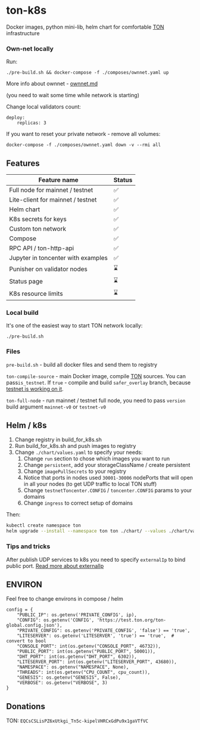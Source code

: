 # ton-k8s

Docker images, python mini-lib, helm chart for comfortable [TON](https://ton.org) infrastructure


### Own-net locally

Run:

```
./pre-build.sh && docker-compose -f ./composes/ownnet.yaml up
```
More info about ownnet - [ownnet.md](ownnet.md)

(you need to wait some time while network is starting)

Change local validators count:

```
deploy:
    replicas: 3
```

If you want to reset your private network - remove all volumes:

```
docker-compose -f ./composes/ownnet.yaml down -v --rmi all
```

## Features

| Feature name                       | Status |
|------------------------------------|--------|
| Full node for mainnet / testnet    | ✅      |
| Lite-client for mainnet / testnet  | ✅      |
| Helm chart                         | ✅      |
| K8s secrets for keys               | ✅      |
| Custom ton network                 | ✅      |
| Compose                            | ✅      |
| RPC API / ton-http-api             | ✅      |
| Jupyter in toncenter with examples | ✅      |
| Punisher on validator nodes        | ⌛      |
| Status page                        | ⌛      |
| K8s resource limits                | ⌛      |

### Local build

It's one of the easiest way to start TON network locally:

```
./pre-build.sh
```

### Files

`pre-build.sh` - build all docker files and send them to registry

`ton-compile-source` - main Docker image, compile [TON](`https://github.com/newton-blockchain/ton/`) sources. You can
pass`is_testnet`. If `true` - compile and build `safer_overlay` branch,
because [testnet is working on it](https://t.me/testnetstatus/3).

`ton-full-node` - run mainnet / testnet full node, you need to pass `version` build argument `mainnet-v0`
or `testnet-v0`

## Helm / k8s

1. Change registry in build_for_k8s.sh
2. Run build_for_k8s.sh and push images to registry
3. Change `./chart/values.yaml` to specify your needs:
   1. Change `run` section to chose which images you want to run
   2. Change `persistent`, add your storageClassName / create persistent
   3. Change `imagePullSecrets` to your registry
   4. Notice that ports in nodes used `30001-30006` nodePorts that will open in all your nodes (to get UDP traffic to local TON stuff)
   5. Change `testnetToncenter.CONFIG` / `toncenter.CONFIG` params to your domains
   6. Change `ingress` to correct setup of domains

Then:

```bash
kubectl create namespace ton
helm upgrade --install --namespace ton ton ./chart/ --values ./chart/values.yaml 
```

### Tips and tricks

After publish UDP services to k8s you need to specify `externalIp` to bind public port.
[Read more about externalIp](https://kubernetes.io/docs/concepts/services-networking/service/#external-ips)

## ENVIRON

Feel free to change environs in compose / helm

```
config = {
    "PUBLIC_IP": os.getenv('PRIVATE_CONFIG', ip),
    "CONFIG": os.getenv('CONFIG', 'https://test.ton.org/ton-global.config.json'),
    "PRIVATE_CONFIG": os.getenv('PRIVATE_CONFIG', 'false') == 'true',
    "LITESERVER": os.getenv('LITESERVER', 'true') == 'true',  # convert to bool
    "CONSOLE_PORT": int(os.getenv("CONSOLE_PORT", 46732)),
    "PUBLIC_PORT": int(os.getenv("PUBLIC_PORT", 50001)),
    "DHT_PORT": int(os.getenv("DHT_PORT", 6302)),
    "LITESERVER_PORT": int(os.getenv("LITESERVER_PORT", 43680)),
    "NAMESPACE": os.getenv("NAMESPACE", None),
    "THREADS": int(os.getenv("CPU_COUNT", cpu_count)),
    "GENESIS": os.getenv("GENESIS", False),
    "VERBOSE": os.getenv("VERBOSE", 3)
}
```

## Donations

TON: `EQCsCSLisPZ6xUtkgi_Tn5c-kipelVHRCxGdPu9x1gaVTfVC`
